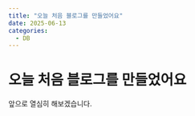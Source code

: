 ```yaml
---
title: "오늘 처음 블로그를 만들었어요"
date: 2025-06-13
categories:
  - DB
---
```

# 오늘 처음 블로그를 만들었어요

앞으로 열심히 해보겠습니다.
